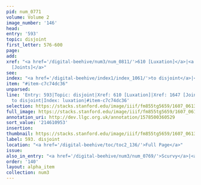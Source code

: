 ```yaml
---
pid: num_0771
volume: Volume 2
image_number: '146'
head:
entry: '593'
topic: disjoint
first_letter: 576-600
page:
add:
xref: "<a href='/digital-beehive/num3/num_0811/'>610 [Luxation]</a>|<a href='/digital-beehive/num7/num_2513/'>1647
  [Joints]</a>"
see:
index: "<a href='/digital-beehive/index1/index_1061/'>to disjoint</a>|<a href='/digital-beehive/index3/index_2333/'>luxation</a>"
item: "#item-c7c74dc36"
unparsed:
line: 'Entry: 593|Topic: disjoint|Xref: 610 [Luxation]|Xref: 1647 [Joints]|Index:
  to disjoint|Index: luxation|#item-c7c74dc36'
selection: https://stacks.stanford.edu/image/iiif/fm855tg5659/1607_0613/837,953,2777,340/full/0/default.jpg
full_image: https://stacks.stanford.edu/image/iiif/fm855tg5659/1607_0613/full/full/0/default.jpg
annotation_uri: http://dev.llgc.org.uk/annotation/1578500360529
sort_value: '214610953'
insertion:
thumbnail: https://stacks.stanford.edu/image/iiif/fm855tg5659/1607_0613/837,953,600,180/250,/0/default.jpg
label: 593. disjoint
location: "<a href='/digital-beehive/toc/toc2_136/'>Full Page</a>"
issue:
also_in_entry: "<a href='/digital-beehive/num3/num_0769/'>Scurvy</a>|<a href='/digital-beehive/num3/num_0770/'>Ruptures</a>"
order: '140'
layout: alpha_item
collection: num3
---
```

